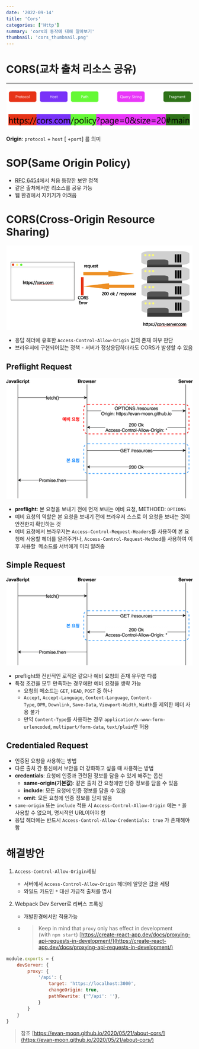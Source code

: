 ```yaml
---
date: '2022-09-14'
title: 'Cors'
categories: ['Http']
summary: 'cors의 동작에 대해 알아보기'
thumbnail: 'cors_thumbnail.png'
---
```


# CORS(교차 출처 리소스 공유)

---


![img](./cors.png)

**Origin**: `protocol` + `host` [ +`port`] 를 의미 

# SOP(Same Origin Policy)

- [RFC 6454](https://tools.ietf.org/html/rfc6454#page-5)에서 처음 등장한 보안 정책
- 같은 출처에서만 리소스를 공유 가능
- 웹 환경에서 지키기가 어려움

# CORS(Cross-Origin Resource Sharing)

![img1](./cors1.png)

- 응답 헤더에 유효한 `Access-Control-Allow-Origin` 값의 존재 여부 판단
- 브라우저에 구현되어있는 정책 - 서버가 정상응답하더라도 CORS가 발생할 수 있음

## Preflight Request

![img2](./cors2.png)

- **preflight**: 본 요청을 보내기 전에 먼저 보내는 예비 요청, METHOED: `OPTIONS`
- 예비 요청의 역할은 본 요청을 보내기 전에 브라우저 스스로 이 요청을 보내는 것이 안전한지 확인하는 것
- 예비 요청에서 브라우저는 `Access-Control-Request-Headers`를 사용하여 본 요청에 사용할 헤더를 알려주거나, `Access-Control-Request-Method`를 사용하여 이후 사용할  메소드를 서버에게 미리 알려줌

## Simple Request

![img3](./cors3.png)

- preflight와 전반적인 로직은 같으나 예비 요청의 존재 유무만 다름
- 특정 조건을 모두 만족하는 경우에만 예비 요청을 생략 가능
    - 요청의 메소드는 `GET`, `HEAD`, `POST` 중 하나
    - `Accept`, `Accept-Language`, `Content-Language`, `Content-Type`, `DPR`, `Downlink`, `Save-Data`, `Viewport-Width`, `Width`를 제외한 헤더 사용 불가
    - 만약 `Content-Type`를 사용하는 경우 `application/x-www-form-urlencoded`, `multipart/form-data`, `text/plain`만 허용

## Credentialed Request

- 인증된 요청을 사용하는 방법
- 다른 출처 간 통신에서 보안을 더 강화하고 싶을 때 사용하는 방법
- **credentials**: 요청에 인증과 관련된 정보를 담을 수 있게 해주는 옵션
    - **same-origin(기본값)**: 같은 출처 간 요청에만 인증 정보를 담을 수 있음
    - **include**: 모든 요청에 인증 정보를 담을 수 있음
    - **omit**: 모든 요청에 인증 정보를 담지 않음
- `same-origin` 또는 `include` 적용 시  `Access-Control-Allow-Origin` 에는 `*` 을 사용할 수 없으며, 명시적인 URL이어야 함
- 응답 헤더에는 반드시 `Access-Control-Allow-Credentials: true` 가 존재해야 함

# 해결방안

1. `Access-Control-Allow-Origin`세팅
    - 서버에서 `Access-Control-Allow-Origin` 헤더에 알맞은 값을 세팅
    - 와일드 카드인 `*` 대신 가급적 출처를 명시
2. Webpack Dev Server로 리버스 프록싱

    - 개발환경에서만 적용가능
    - > Keep in mind that `proxy` only has effect in development (with `npm start`)
[https://create-react-app.dev/docs/proxying-api-requests-in-development/](https://create-react-app.dev/docs/proxying-api-requests-in-development/)


```jsx
module.exports = {
	devServer: {
		proxy: {
			'/api': {
				target: 'https://localhost:3000',
				changeOrigin: true,
				pathRewrite: {'^/api': ''},
			}
		}
	}
}
```


> 참조 [https://evan-moon.github.io/2020/05/21/about-cors/](https://evan-moon.github.io/2020/05/21/about-cors/)